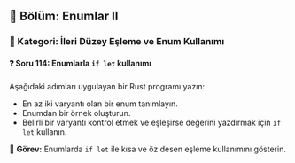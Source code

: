 ## 📘 Bölüm: Enumlar II  
### 🔹 Kategori: İleri Düzey Eşleme ve Enum Kullanımı  
#### ❓ Soru 114: Enumlarla `if let` kullanımı

Aşağıdaki adımları uygulayan bir Rust programı yazın:

- En az iki varyantı olan bir enum tanımlayın.
- Enumdan bir örnek oluşturun.
- Belirli bir varyantı kontrol etmek ve eşleşirse değerini yazdırmak için `if let` kullanın.

🔧 **Görev:** Enumlarda `if let` ile kısa ve öz desen eşleme kullanımını gösterin.
